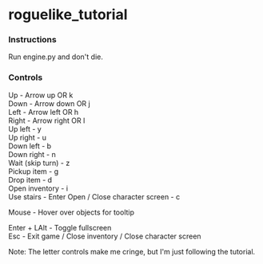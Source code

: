 # roguelike_tutorial

### Instructions

Run engine.py and don't die.

### Controls

Up - Arrow up OR k  
Down - Arrow down OR j  
Left - Arrow left OR h  
Right - Arrow right OR l  
Up left - y  
Up right - u  
Down left - b  
Down right - n  
Wait (skip turn) - z  
Pickup item - g  
Drop item - d  
Open inventory - i  
Use stairs - Enter
Open / Close character screen - c

Mouse - Hover over objects for tooltip

Enter + LAlt - Toggle fullscreen  
Esc - Exit game / Close inventory / Close character screen

Note: The letter controls make me cringe, but I'm just following the tutorial.
